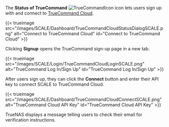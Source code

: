 &NewLine;

The **Status of TrueCommand** ![TrueCommandIcon](/images/SCALE/Dashboard/TrueCommandIcon.png "TrueCommand Icon") icon lets users sign up with and connect to [TrueCommand Cloud](https://portal.ixsystems.com/).

{{< trueimage src="/images/SCALE/Dashboard/TrueCommandCloudStatusDialogSCALE.png" alt="Connect to TrueCommand Cloud" id="Connect to TrueCommand Cloud" >}}

Clicking **Signup** opens the TrueCommand sign-up page in a new tab.

{{< trueimage src="/images/SCALE/Login/TrueCommandCloudLoginSCALE.png" alt="TrueCommand Log In/Sign Up" id="TrueCommand Log In/Sign Up" >}}

After users sign up, they can click the **Connect** button and enter their API key to connect SCALE to TrueCommand Cloud.

{{< trueimage src="/images/SCALE/Dashboard/TrueCommandCloudConnectSCALE.png" alt="TrueCommand Cloud API Key" id="TrueCommand Cloud API Key" >}}

TrueNAS displays a message telling users to check their email for verification instructions.
